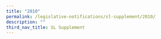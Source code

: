 ```yaml
---
title: "2010"
permalink: /legislative-notifications/sl-supplement/2010/
description: ""
third_nav_title: SL Supplement
---
```

